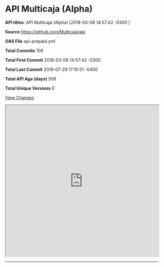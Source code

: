 # API Multicaja (Alpha) 


**API titles**: API Multicaja (Alpha) [2018-03-08 14:57:42 -0300
]


**Source** https://github.com/Multicaja/api

**OAS File** api-prepaid.yml

**Total Commits** 106

**Total First Commit** 2018-03-08 14:57:42 -0300


**Total Last Commit** 2019-07-29 17:10:51 -0400


**Total API Age (days)** 508

**Total Unique Versions** 6

[View Changes](https://souhailas.github.io/VISSOFT2023/OUTPUTS/viz-api-prepaid-api.html)
<div><iframe src="https://souhailas.github.io/VISSOFT2023//OUTPUTS/viz-api-prepaid-api.html" width="100%" height="500px"></iframe></div>

------------------

